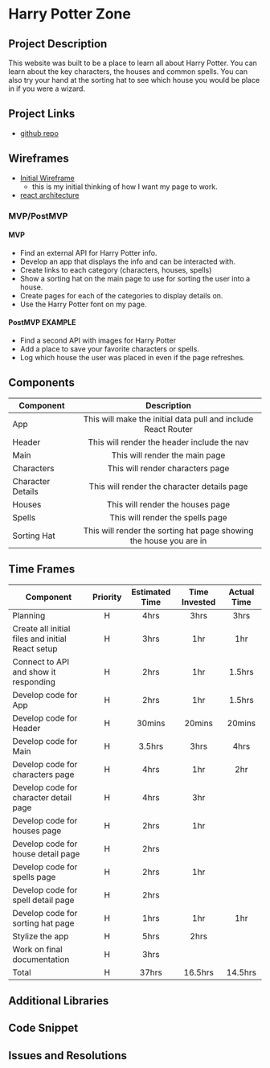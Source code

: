 # Harry Potter Zone

<!-- ![](https://media.giphy.com/media/R6xi8dXsRhIjK/giphy.gif)
<--- me coding this app! -->

## Project Description

This website was built to be a place to learn all about Harry Potter.  You can learn about the key characters, the houses and common spells.  You can also try your hand at the sorting hat to see which house you would be place in if you were a wizard.

## Project Links

- [github repo](https://github.com/arreid08/harry_potter)
<!-- - [deployment]() -->

## Wireframes

- [Initial Wireframe](https://res.cloudinary.com/john-deere/image/upload/v1578321821/wireframe1_kifapa.jpg)
	- this is my initial thinking of how I want my page to work.
- [react architecture](https://res.cloudinary.com/john-deere/image/upload/v1578413451/React_Architecture_ejlnlj.png)

### MVP/PostMVP

#### MVP
- Find an external API for Harry Potter info.
- Develop an app that displays the info and can be interacted with.
- Create links to each category (characters, houses, spells)
- Show a sorting hat on the main page to use for sorting the user into a house.
- Create pages for each of the categories to display details on.
- Use the Harry Potter font on my page.

#### PostMVP EXAMPLE
- Find a second API with images for Harry Potter
- Add a place to save your favorite characters or spells.
- Log which house the user was placed in even if the page refreshes.

## Components

| Component | Description | 
| --- | :---: |  
| App | This will make the initial data pull and include React Router| 
| Header | This will render the header include the nav | 
| Main | This will render the main page | 
| Characters | This will render characters page | 
| Character Details | This will render the character details page | 
| Houses | This will render the houses page | 
| Spells | This will render the spells page | 
| Sorting Hat | This will render the sorting hat page showing the house you are in | 

## Time Frames

| Component | Priority | Estimated Time | Time Invested | Actual Time |
| --- | :---: |  :---: | :---: | :---: |
| Planning | H | 4hrs | 3hrs | 3hrs |
| Create all initial files and initial React setup | H | 3hrs | 1hr | 1hr |
| Connect to API and show it responding | H | 2hrs | 1hr | 1.5hrs |
| Develop code for App | H | 2hrs | 1hr | 1.5hrs |
| Develop code for Header | H | 30mins | 20mins | 20mins |
| Develop code for Main | H | 3.5hrs | 3hrs | 4hrs |
| Develop code for characters page | H | 4hrs | 1hr | 2hr |
| Develop code for character detail page | H | 4hrs | 3hr |  |
| Develop code for houses page | H | 2hrs | 1hr |  |
| Develop code for house detail page | H | 2hrs |  |  |
| Develop code for spells page | H | 2hrs | 1hr |  |
| Develop code for spell detail page | H | 2hrs |  |  |
| Develop code for sorting hat page | H | 1hrs | 1hr | 1hr |
| Stylize the app | H | 5hrs | 2hrs |  |
| Work on final documentation | H | 3hrs |  |  |
| Total | H | 37hrs | 16.5hrs | 14.5hrs |

## Additional Libraries
 <!-- Use this section to list all supporting libraries and their role in the project such as Axios, ReactStrap, D3, etc.  -->

## Code Snippet

<!-- Use this section to include a brief code snippet of functionality that you are proud of an a brief description.  Code snippet should not be greater than 10 lines of code.  -->

<!-- ```
function reverse(string) {
	// here is the code to reverse a string of text
}
``` -->

## Issues and Resolutions
 <!-- Use this section to list of all major issues encountered and their resolution. -->

<!-- #### SAMPLE.....
**ERROR**: app.js:34 Uncaught SyntaxError: Unexpected identifier                                
**RESOLUTION**: Missing comma after first object in sources {} object -->